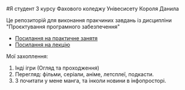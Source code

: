 #Я студент 3 курсу Фахового коледжу Унівесисету Короля Данила

Це репозиторій для виконання пракчиних завдань із дисципліни "Проєктування програмного забезпечення"

* [Посилання на практичне занятя](https://docs.google.com/document/d/17BG2XxsVBrexh-nliiu6cszA3wmBdJ-QgQXO-_JAvyM/edit?usp=sharing)
* [Посилання на лекцію](https://online.ukd.edu.ua/mod/url/view.php?id=132889)

Мої захоплення:
1. Інді ігри (Огляд та проходження)
2. Перегляд: фільми, серіали, аніме, летсплеї, подкасти.
3. З почитати у мене манга, та інколи новини в інфопросторі.
